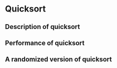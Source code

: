 # Quicksort

## Description of quicksort

## Performance of quicksort

## A randomized version of quicksort
